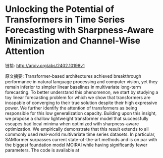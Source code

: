 # Unlocking the Potential of Transformers in Time Series Forecasting with Sharpness-Aware Minimization and Channel-Wise Attention

链接: http://arxiv.org/abs/2402.10198v1

原文摘要:
Transformer-based architectures achieved breakthrough performance in natural
language processing and computer vision, yet they remain inferior to simpler
linear baselines in multivariate long-term forecasting. To better understand
this phenomenon, we start by studying a toy linear forecasting problem for
which we show that transformers are incapable of converging to their true
solution despite their high expressive power. We further identify the attention
of transformers as being responsible for this low generalization capacity.
Building upon this insight, we propose a shallow lightweight transformer model
that successfully escapes bad local minima when optimized with sharpness-aware
optimization. We empirically demonstrate that this result extends to all
commonly used real-world multivariate time series datasets. In particular,
SAMformer surpasses current state-of-the-art methods and is on par with the
biggest foundation model MOIRAI while having significantly fewer parameters.
The code is available at 